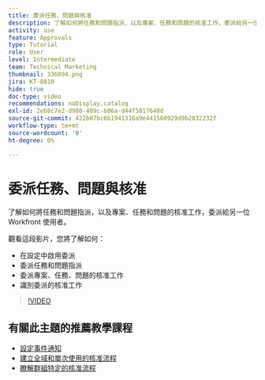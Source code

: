 ```yaml
---
title: 委派任務、問題與核准
description: 了解如何將任務和問題指派，以及專案、任務和問題的核准工作，委派給另一位 Workfront 使用者。
activity: use
feature: Approvals
type: Tutorial
role: User
level: Intermediate
team: Technical Marketing
thumbnail: 336094.png
jira: KT-8810
hide: true
doc-type: video
recommendations: noDisplay,catalog
exl-id: 2eb8c7e2-d980-409c-b06a-d44f5817648d
source-git-commit: 422b07bc6b1941316a9e441560929d9b2832232f
workflow-type: tm+mt
source-wordcount: '0'
ht-degree: 0%

---
```


# 委派任務、問題與核准

了解如何將任務和問題指派，以及專案、任務和問題的核准工作，委派給另一位 Workfront 使用者。

觀看這段影片，您將了解如何：

* 在設定中啟用委派
* 委派任務和問題指派
* 委派專案、任務、問題的核准工作
* 識別委派的核准工作

>[!VIDEO](https://video.tv.adobe.com/v/336094/?quality=12&learn=on)

## 有關此主題的推薦教學課程

* [設定事件通知](/help/administration-and-setup/email-and-in-app-notifications/admin-set-up-event-notifications.md)
* [建立全域和單次使用的核准流程](/help/manage-work/approval-processes-and-milestone-paths/create-a-single-use-approval-process.md)
* [瞭解群組特定的核准流程](/help/administration-and-setup/approval-processes-and-milestone-paths/group-specific-approval-processes.md)

